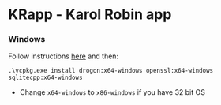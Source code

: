 # KRapp - Karol Robin app

### Windows
Follow instructions [here](https://vcpkg.io/en/getting-started.html) and then:
```
.\vcpkg.exe install drogon:x64-windows openssl:x64-windows sqlitecpp:x64-windows
```
- Change `x64-windows` to `x86-windows` if you have 32 bit OS
